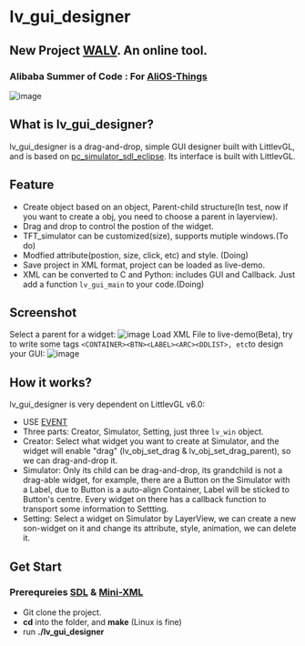 # lv_gui_designer

## New Project [WALV](https://github.com/kaiakz/walv). An online tool.
### Alibaba Summer of Code : For [AliOS-Things](https://github.com/alibaba/AliOS-Things/)

![image](https://github.com/kaiakz/lv_gui_designer/blob/dev/docs/image/sceenshot_lv_gui_designer_1.gif)

## What is lv_gui_designer?
lv_gui_designer is a drag-and-drop, simple GUI designer built with LittlevGL, and is based on [pc_simulator_sdl_eclipse](https://github.com/littlevgl/pc_simulator_sdl_eclipse). Its interface is built with LittlevGL.

## Feature
* Create object based on an object, Parent-child structure(In test, now if you want to create a obj, you need to choose a parent in layerview).
* Drag and drop to control the postion of the widget.
* TFT_simulator can be customized(size), supports mutiple windows.(To do)
* Modfied attribute(postion, size, click, etc) and style. (Doing)
* Save project in XML format, project can be loaded as live-demo. 
* XML can be converted to C and Python: includes GUI and Callback. Just add a function `lv_gui_main` to your code.(Doing)

## Screenshot
Select a parent for a widget:
![image](https://github.com/kaiakz/lv_gui_designer/blob/dev/docs/image/treeview.gif)
Load XML File to live-demo(Beta), try to write some tags `<CONTAINER><BTN><LABEL><ARC><DDLIST>, etc`to design your GUI:
![image](https://github.com/kaiakz/lv_gui_designer/blob/dev/docs/image/load.gif)

## How it works?
lv_gui_designer is very dependent on LittlevGL v6.0:
* USE [EVENT](https://docs.littlevgl.com/en/html/overview/event.html)
* Three parts: Creator, Simulator, Setting, just three `lv_win` object.
* Creator: Select what widget you want to create at Simulator, and the widget will enable "drag" (lv_obj_set_drag & lv_obj_set_drag_parent), so we can drag-and-drop it. 
* Simulator: Only its child can be drag-and-drop, its grandchild is not a drag-able widget, for example, there are a Button on the Simulator with a Label, due to Button is a auto-align Container, Label will be sticked to Button's centre. Every widget on there has a callback function to transport some information to Settting.
* Setting: Select a widget on Simulator by LayerView, we can create a new son-widget on it and change its attribute, style, animation, we can delete it. 


## Get Start
### Prerequreies [SDL](https://www.libsdl.org/) & [Mini-XML](https://github.com/michaelrsweet/mxml)
* Git clone the project.
* **cd** into the folder, and **make** (Linux is fine)
* run **./lv_gui_designer**